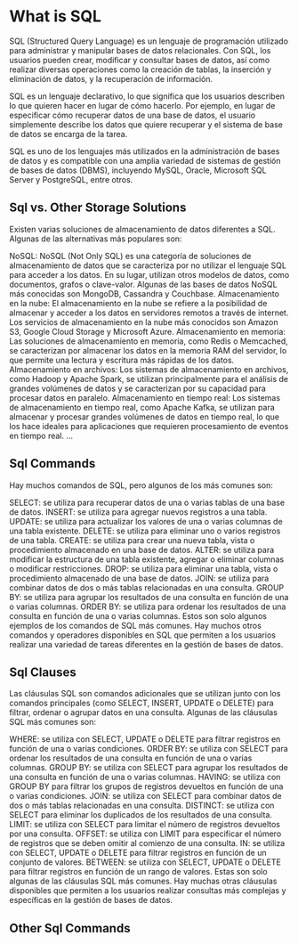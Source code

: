 What is SQL
===========


SQL (Structured Query Language) es un lenguaje de programación utilizado para administrar y manipular bases de datos relacionales. Con SQL, los usuarios pueden crear, modificar y consultar bases de datos, así como realizar diversas operaciones como la creación de tablas, la inserción y eliminación de datos, y la recuperación de información.

SQL es un lenguaje declarativo, lo que significa que los usuarios describen lo que quieren hacer en lugar de cómo hacerlo. Por ejemplo, en lugar de especificar cómo recuperar datos de una base de datos, el usuario simplemente describe los datos que quiere recuperar y el sistema de base de datos se encarga de la tarea.

SQL es uno de los lenguajes más utilizados en la administración de bases de datos y es compatible con una amplia variedad de sistemas de gestión de bases de datos (DBMS), incluyendo MySQL, Oracle, Microsoft SQL Server y PostgreSQL, entre otros.


Sql vs. Other Storage Solutions
-------------------------------
Existen varias soluciones de almacenamiento de datos diferentes a SQL. Algunas de las alternativas más populares son:

NoSQL: NoSQL (Not Only SQL) es una categoría de soluciones de almacenamiento de datos que se caracteriza por no utilizar el lenguaje SQL para acceder a los datos. En su lugar, utilizan otros modelos de datos, como documentos, grafos o clave-valor. Algunas de las bases de datos NoSQL más conocidas son MongoDB, Cassandra y Couchbase.
Almacenamiento en la nube: El almacenamiento en la nube se refiere a la posibilidad de almacenar y acceder a los datos en servidores remotos a través de internet. Los servicios de almacenamiento en la nube más conocidos son Amazon S3, Google Cloud Storage y Microsoft Azure.
Almacenamiento en memoria: Las soluciones de almacenamiento en memoria, como Redis o Memcached, se caracterizan por almacenar los datos en la memoria RAM del servidor, lo que permite una lectura y escritura más rápidas de los datos.
Almacenamiento en archivos: Los sistemas de almacenamiento en archivos, como Hadoop y Apache Spark, se utilizan principalmente para el análisis de grandes volúmenes de datos y se caracterizan por su capacidad para procesar datos en paralelo.
Almacenamiento en tiempo real: Los sistemas de almacenamiento en tiempo real, como Apache Kafka, se utilizan para almacenar y procesar grandes volúmenes de datos en tiempo real, lo que los hace ideales para aplicaciones que requieren procesamiento de eventos en tiempo real.
...

Sql Commands
------------

Hay muchos comandos de SQL, pero algunos de los más comunes son:

SELECT: se utiliza para recuperar datos de una o varias tablas de una base de datos.
INSERT: se utiliza para agregar nuevos registros a una tabla.
UPDATE: se utiliza para actualizar los valores de una o varias columnas de una tabla existente.
DELETE: se utiliza para eliminar uno o varios registros de una tabla.
CREATE: se utiliza para crear una nueva tabla, vista o procedimiento almacenado en una base de datos.
ALTER: se utiliza para modificar la estructura de una tabla existente, agregar o eliminar columnas o modificar restricciones.
DROP: se utiliza para eliminar una tabla, vista o procedimiento almacenado de una base de datos.
JOIN: se utiliza para combinar datos de dos o más tablas relacionadas en una consulta.
GROUP BY: se utiliza para agrupar los resultados de una consulta en función de una o varias columnas.
ORDER BY: se utiliza para ordenar los resultados de una consulta en función de una o varias columnas.
Estos son solo algunos ejemplos de los comandos de SQL más comunes. Hay muchos otros comandos y operadores disponibles en SQL que permiten a los usuarios realizar una variedad de tareas diferentes en la gestión de bases de datos.



Sql Clauses
-----------
Las cláusulas SQL son comandos adicionales que se utilizan junto con los comandos principales (como SELECT, INSERT, UPDATE o DELETE) para filtrar, ordenar o agrupar datos en una consulta. Algunas de las cláusulas SQL más comunes son:

WHERE: se utiliza con SELECT, UPDATE o DELETE para filtrar registros en función de una o varias condiciones.
ORDER BY: se utiliza con SELECT para ordenar los resultados de una consulta en función de una o varias columnas.
GROUP BY: se utiliza con SELECT para agrupar los resultados de una consulta en función de una o varias columnas.
HAVING: se utiliza con GROUP BY para filtrar los grupos de registros devueltos en función de una o varias condiciones.
JOIN: se utiliza con SELECT para combinar datos de dos o más tablas relacionadas en una consulta.
DISTINCT: se utiliza con SELECT para eliminar los duplicados de los resultados de una consulta.
LIMIT: se utiliza con SELECT para limitar el número de registros devueltos por una consulta.
OFFSET: se utiliza con LIMIT para especificar el número de registros que se deben omitir al comienzo de una consulta.
IN: se utiliza con SELECT, UPDATE o DELETE para filtrar registros en función de un conjunto de valores.
BETWEEN: se utiliza con SELECT, UPDATE o DELETE para filtrar registros en función de un rango de valores.
Estas son solo algunas de las cláusulas SQL más comunes. Hay muchas otras cláusulas disponibles que permiten a los usuarios realizar consultas más complejas y específicas en la gestión de bases de datos.

Other Sql Commands
------------------

